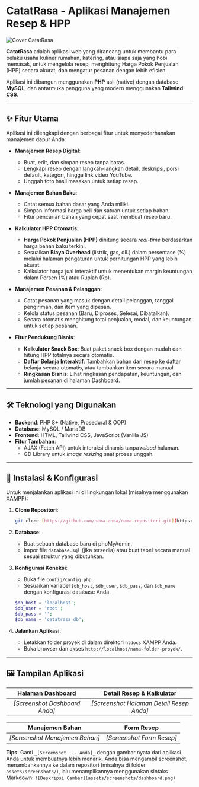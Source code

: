 # CatatRasa - Aplikasi Manajemen Resep & HPP

![Cover CatatRasa](assets/og-cover-catatanrasa.jpg)

**CatatRasa** adalah aplikasi web yang dirancang untuk membantu para pelaku usaha kuliner rumahan, katering, atau siapa saja yang hobi memasak, untuk mengelola resep, menghitung Harga Pokok Penjualan (HPP) secara akurat, dan mengatur pesanan dengan lebih efisien.

Aplikasi ini dibangun menggunakan **PHP** asli (native) dengan database **MySQL**, dan antarmuka pengguna yang modern menggunakan **Tailwind CSS**.

---

## ✨ Fitur Utama

Aplikasi ini dilengkapi dengan berbagai fitur untuk menyederhanakan manajemen dapur Anda:

* **Manajemen Resep Digital**:
    * Buat, edit, dan simpan resep tanpa batas.
    * Lengkapi resep dengan langkah-langkah detail, deskripsi, porsi default, kategori, hingga link video YouTube.
    * Unggah foto hasil masakan untuk setiap resep.

* **Manajemen Bahan Baku**:
    * Catat semua bahan dasar yang Anda miliki.
    * Simpan informasi harga beli dan satuan untuk setiap bahan.
    * Fitur pencarian bahan yang cepat saat membuat resep baru.

* **Kalkulator HPP Otomatis**:
    * **Harga Pokok Penjualan (HPP)** dihitung secara *real-time* berdasarkan harga bahan baku terkini.
    * Sesuaikan **Biaya Overhead** (listrik, gas, dll.) dalam persentase (%) melalui halaman pengaturan untuk perhitungan HPP yang lebih akurat.
    * Kalkulator harga jual interaktif untuk menentukan margin keuntungan dalam Persen (%) atau Rupiah (Rp).

* **Manajemen Pesanan & Pelanggan**:
    * Catat pesanan yang masuk dengan detail pelanggan, tanggal pengiriman, dan item yang dipesan.
    * Kelola status pesanan (Baru, Diproses, Selesai, Dibatalkan).
    * Secara otomatis menghitung total penjualan, modal, dan keuntungan untuk setiap pesanan.

* **Fitur Pendukung Bisnis**:
    * **Kalkulator Snack Box**: Buat paket snack box dengan mudah dan hitung HPP totalnya secara otomatis.
    * **Daftar Belanja Interaktif**: Tambahkan bahan dari resep ke daftar belanja secara otomatis, atau tambahkan item secara manual.
    * **Ringkasan Bisnis**: Lihat ringkasan pendapatan, keuntungan, dan jumlah pesanan di halaman Dashboard.

---

## 🛠️ Teknologi yang Digunakan

* **Backend**: PHP 8+ (Native, Prosedural & OOP)
* **Database**: MySQL / MariaDB
* **Frontend**: HTML, Tailwind CSS, JavaScript (Vanilla JS)
* **Fitur Tambahan**:
    * AJAX (Fetch API) untuk interaksi dinamis tanpa *reload* halaman.
    * GD Library untuk *image resizing* saat proses unggah.

---

## 🚀 Instalasi & Konfigurasi

Untuk menjalankan aplikasi ini di lingkungan lokal (misalnya menggunakan XAMPP):

1.  **Clone Repositori**:
    ```bash
    git clone [https://github.com/nama-anda/nama-repositori.git](https://github.com/nama-anda/nama-repositori.git)
    ```

2.  **Database**:
    * Buat sebuah database baru di phpMyAdmin.
    * Impor file `database.sql` (jika tersedia) atau buat tabel secara manual sesuai struktur yang dibutuhkan.

3.  **Konfigurasi Koneksi**:
    * Buka file `config/config.php`.
    * Sesuaikan variabel `$db_host`, `$db_user`, `$db_pass`, dan `$db_name` dengan konfigurasi database Anda.

    ```php
    $db_host = 'localhost';
    $db_user = 'root';
    $db_pass = '';
    $db_name = 'catatrasa_db';
    ```

4.  **Jalankan Aplikasi**:
    * Letakkan folder proyek di dalam direktori `htdocs` XAMPP Anda.
    * Buka browser dan akses `http://localhost/nama-folder-proyek/`.

---

## 🖼️ Tampilan Aplikasi

| Halaman Dashboard | Detail Resep & Kalkulator |
| :---: | :---: |
| _\[Screenshot Dashboard Anda]_ | _\[Screenshot Halaman Detail Resep Anda]_ |

| Manajemen Bahan | Form Resep |
| :---: | :---: |
| _\[Screenshot Manajemen Bahan]_ | _\[Screenshot Form Resep]_ |

**Tips**: Ganti `_[Screenshot ... Anda]_` dengan gambar nyata dari aplikasi Anda untuk membuatnya lebih menarik. Anda bisa mengambil screenshot, menambahkannya ke dalam repositori (misalnya di folder `assets/screenshots/`), lalu menampilkannya menggunakan sintaks Markdown: `![Deskripsi Gambar](assets/screenshots/dashboard.png)`
